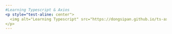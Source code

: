 ```yaml
---
#Learning Typescript & Axios
<p style="test-aline: center">
  <img alt="Learning Typescript" src="https://dongsipan.github.io/ts-axios/ts-logo.png">
</p>
---
```

